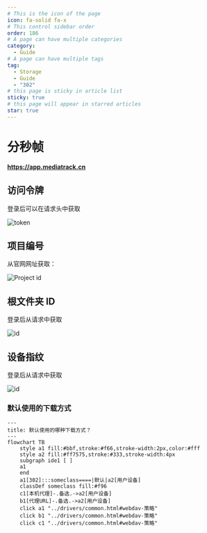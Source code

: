 ```yaml
---
# This is the icon of the page
icon: fa-solid fa-x
# This control sidebar order
order: 186
# A page can have multiple categories
category:
  - Guide
# A page can have multiple tags
tag:
  - Storage
  - Guide
  - "302"
# this page is sticky in article list
sticky: true
# this page will appear in starred articles
star: true
---
```


# 分秒帧

**https://app.mediatrack.cn**

## **访问令牌**

登录后可以在请求头中获取

![token](/img/drivers/mediatrack/mediatrack-token.png)

## **项目编号**

从官网网址获取：

![Project id](/img/drivers/mediatrack/mediatrack-projectid.png)

## **根文件夹 ID**

登录后从请求中获取

![id](/img/drivers/mediatrack/mediatrack-rootid.png)

## **设备指纹**

登录后从请求中获取

![id](/img/drivers/mediatrack/mediatrack-device-fingerprint.jpg)


### **默认使用的下载方式**

```mermaid
---
title: 默认使用的哪种下载方式？
---
flowchart TB
    style a1 fill:#bbf,stroke:#f66,stroke-width:2px,color:#fff
    style a2 fill:#ff7575,stroke:#333,stroke-width:4px
    subgraph ide1 [ ]
    a1
    end
    a1[302]:::someclass====|默认|a2[用户设备]
    classDef someclass fill:#f96
    c1[本机代理]-.备选.->a2[用户设备]
    b1[代理URL]-.备选.->a2[用户设备]
    click a1 "../drivers/common.html#webdav-策略"
    click b1 "../drivers/common.html#webdav-策略"
    click c1 "../drivers/common.html#webdav-策略"
```